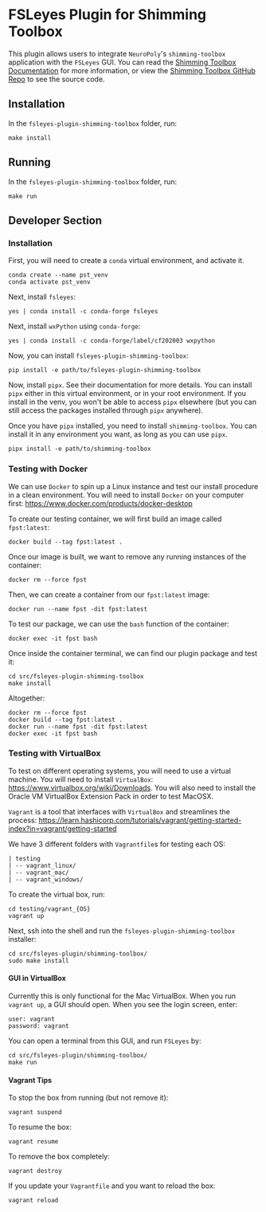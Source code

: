# FSLeyes Plugin for Shimming Toolbox

This plugin allows users to integrate `NeuroPoly`'s `shimming-toolbox` application with the `FSLeyes` GUI. You can read the [Shimming Toolbox Documentation](https://shimming-toolbox.org/en/latest/) for more information, or view the [Shimming Toolbox GitHub Repo](https://github.com/shimming-toolbox/shimming-toolbox) to see the source code.

## Installation

In the `fsleyes-plugin-shimming-toolbox` folder, run:

```
make install
```

## Running

In the `fsleyes-plugin-shimming-toolbox` folder, run:

```
make run
```

## Developer Section

### Installation

First, you will need to create a `conda` virtual environment, and activate it.

```
conda create --name pst_venv
conda activate pst_venv
```

Next, install `fsleyes`:

```
yes | conda install -c conda-forge fsleyes
```

Next, install ``wxPython`` using ``conda-forge``:

```
yes | conda install -c conda-forge/label/cf202003 wxpython
```

Now, you can install `fsleyes-plugin-shimming-toolbox`:

```
pip install -e path/to/fsleyes-plugin-shimming-toolbox
```

Now, install `pipx`. See their documentation for more details. You can install `pipx` either in
this virtual environment, or in your root environment. If you install in the venv, you won't
be able to access `pipx` elsewhere (but you can still access the packages installed through
`pipx` anywhere).

Once you have `pipx` installed, you need to install `shimming-toolbox`. You can install it
in any environment you want, as long as you can use `pipx`.

```
pipx install -e path/to/shimming-toolbox
```

### Testing with Docker

We can use `Docker` to spin up a Linux instance and test our install procedure in a clean
environment. You will need to install `Docker` on your computer first: https://www.docker.com/products/docker-desktop

To create our testing container, we will first build an image called `fpst:latest`:
```
docker build --tag fpst:latest .
```

Once our image is built, we want to remove any running instances of the container:
```
docker rm --force fpst
```

Then, we can create a container from our `fpst:latest` image:
```
docker run --name fpst -dit fpst:latest
```

To test our package, we can use the `bash` function of the container:
```
docker exec -it fpst bash
```

Once inside the container terminal, we can find our plugin package and test it:
```
cd src/fsleyes-plugin-shimming-toolbox
make install
```

Altogether:

```
docker rm --force fpst
docker build --tag fpst:latest .
docker run --name fpst -dit fpst:latest
docker exec -it fpst bash
```

### Testing with VirtualBox

To test on different operating systems, you will need to use a virtual machine. You will need to
install `VirtualBox`: https://www.virtualbox.org/wiki/Downloads. You will also need to install
the Oracle VM VirtualBox Extension Pack in order to test MacOSX.

`Vagrant` is a tool that interfaces with `VirtualBox` and streamlines the process:
https://learn.hashicorp.com/tutorials/vagrant/getting-started-index?in=vagrant/getting-started

We have 3 different folders with `Vagrantfile`s for testing each OS:

```
| testing
| -- vagrant_linux/
| -- vagrant_mac/
| -- vagrant_windows/
```

To create the virtual box, run:
```
cd testing/vagrant_{OS}
vagrant up
```

Next, ssh into the shell and run the `fsleyes-plugin-shimming-toolbox` installer:
```
cd src/fsleyes-plugin/shimming-toolbox/
sudo make install
```

#### GUI in VirtualBox

Currently this is only functional for the Mac VirtualBox. When you run `vagrant up`, a GUI
should open. When you see the login screen, enter:

```
user: vagrant
password: vagrant
```

You can open a terminal from this GUI, and run `FSLeyes` by:

```
cd src/fsleyes-plugin/shimming-toolbox/
make run
```

#### Vagrant Tips

To stop the box from running (but not remove it):
```
vagrant suspend
```

To resume the box:
```
vagrant resume
```

To remove the box completely:
```
vagrant destroy
```

If you update your `Vagrantfile` and you want to reload the box:
```
vagrant reload
```
